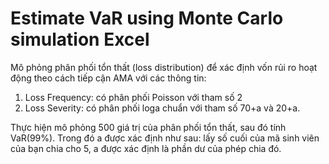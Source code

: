 # Estimate VaR using Monte Carlo simulation Excel
Mô phỏng phân phối tổn thất (loss distribution) để xác định vốn rủi ro hoạt động theo cách tiếp cận AMA với các thông tin:

1. Loss Frequency: có phân phối Poisson với tham số 2
2. Loss Severity: có phân phối loga chuẩn với tham số 70+a và 20+a.

Thực hiện mô phỏng 500 giá trị của phân phối tổn thất, sau đó tính VaR(99%).
Trong đó a được xác định như sau: lấy số cuối của mã sinh viên của bạn chia cho 5, a được xác định là phần dư của phép chia đó.
 
